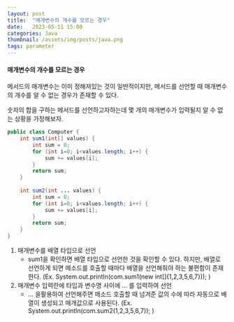 ```yaml
---
layout: post
title:  "매개변수의 개수를 모르는 경우"
date:   2023-05-11 15:00
categories: Java
thumbnail: /assets/img/posts/java.png
tags: parameter
---
```


<h4>매개변수의 개수를 모르는 경우</h4>
<p>메서드의 매개변수는 이미 정해져있는 것이 일반적이지만, 메서드를 선언할 때 매개변수의 개수를 알 수 없는 경우가 존재할 수 있다. </p>
<p>숫자의 합을 구하는 메서드를 선언하고자하는데 몇 개의 매개변수가 입력될지 알 수 없는 상황을 가정해보자.</p>

``` java
public class Computer {
	int sum1(int[] values) {
		int sum = 0;
		for (int i=0; i<values.length; i++) {
			sum += values[i];
		}
		return sum;
	}
	
	int sum2(int ... values) {
		int sum = 0;
		for (int i=0; i<values.length; i++) {
			sum += values[i];
		}
		return sum;
	}
}
```

1. 매개변수를 배열 타입으로 선언
	- sum1을 확인하면 배열 타입으로 선언한 것을 확인할 수 있다. 하지만, 배열로 선언하게 되면 메소드를 호출할 때마다 배열을 선언해줘야 하는 불편함이 존재한다. (Ex. System.out.println(com.sum1(new int[]{1,2,3,5,6,7})); )
2. 매개변수 입력란에 타입과 변수명 사이에 ... 를 입력하여 선언
	- ... 을활용하여 선언해주면 메소드 호출할 때 넘겨준 값의 수에 따라 자동으로 배열이 생성되고 매개값으로 사용된다. (Ex. System.out.println(com.sum2(1,2,3,5,6,7)); )
	


